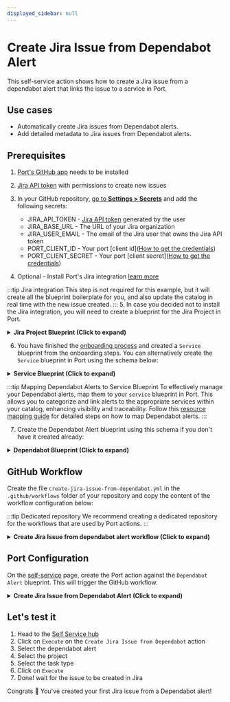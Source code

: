```yaml
---
displayed_sidebar: null
---
```


# Create Jira Issue from Dependabot Alert

This self-service action shows how to create a Jira issue from a dependabot alert that links the issue to a service in Port.
## Use cases
* Automatically create Jira issues from Dependabot alerts.
* Add detailed metadata to Jira issues from Dependabot alerts.

## Prerequisites

1. [Port's GitHub app](https://github.com/apps/getport-io) needs to be installed
2. [Jira API token](https://support.atlassian.com/atlassian-account/docs/manage-api-tokens-for-your-atlassian-account/) with permissions to create new issues
3. In your GitHub repository, [go to **Settings > Secrets**](https://docs.github.com/en/actions/security-guides/using-secrets-in-github-actions#creating-secrets-for-a-repository) and add the following secrets:
    * JIRA_API_TOKEN - [Jira API token](https://support.atlassian.com/atlassian-account/docs/manage-api-tokens-for-your-atlassian-account) generated by the user
    * JIRA_BASE_URL - The URL of your Jira organization
    * JIRA_USER_EMAIL - The email of the Jira user that owns the Jira API token
    * PORT_CLIENT_ID - Your port [client id]([How to get the credentials](https://docs.getport.io/build-your-software-catalog/sync-data-to-catalog/api/#find-your-port-credentials))
    * PORT_CLIENT_SECRET - Your port [client secret]([How to get the credentials](https://docs.getport.io/build-your-software-catalog/sync-data-to-catalog/api/#find-your-port-credentials))

4. Optional - Install Port's Jira integration [learn more](https://docs.getport.io/build-your-software-catalog/sync-data-to-catalog/project-management/jira/#installation)

:::tip Jira integration
This step is not required for this example, but it will create all the blueprint boilerplate for you, and also update the catalog in real time with the new issue created.
:::
5. In case you decided not to install the Jira integration, you will need to create a blueprint for the Jira Project in Port.
<details>
<summary><b>Jira Project Blueprint (Click to expand)</b></summary>

```json showLineNumbers
  {
   "identifier": "jiraProject",
   "description": "A Jira project",
   "title": "Jira Project",
   "icon": "Jira",
   "schema": {
      "properties": {
         "url": {
            "title": "Project URL",
            "type": "string",
            "format": "url",
            "description": "URL to the project in Jira"
         },
         "totalIssues": {
            "title": "Total Issues",
            "type": "number",
            "description": "The total number of issues in the project"
         }
      },
      "required": []
   },
   "mirrorProperties": {},
   "calculationProperties": {},
   "aggregationProperties": {},
   "relations": {}
}
```
</details>


6. You have finished the [onboarding process](/quickstart) and created a `Service` blueprint from the onboarding steps. You can alternatively create the `Service` blueprint in Port using the schema below: 

<details>
<summary><b>Service Blueprint (Click to expand)</b></summary>

```json showLineNumbers
{
  "identifier": "service",
  "title": "Service",
  "icon": "Github",
  "schema": {
    "properties": {
      "readme": {
        "title": "README",
        "type": "string",
        "format": "markdown",
        "icon": "Book"
      },
      "url": {
        "title": "URL",
        "format": "url",
        "type": "string",
        "icon": "Link"
      },
      "language": {
        "icon": "Git",
        "type": "string",
        "title": "Language",
        "enum": [
          "GO",
          "Python",
          "Node",
          "React"
        ],
        "enumColors": {
          "GO": "red",
          "Python": "green",
          "Node": "blue",
          "React": "yellow"
        }
      },
      "slack": {
        "icon": "Slack",
        "type": "string",
        "title": "Slack",
        "format": "url"
      },
      "code_owners": {
        "title": "Code owners",
        "description": "This service's code owners",
        "type": "string",
        "icon": "TwoUsers"
      },
      "type": {
        "title": "Type",
        "description": "This service's type",
        "type": "string",
        "enum": [
          "Backend",
          "Frontend",
          "Library"
        ],
        "enumColors": {
          "Backend": "purple",
          "Frontend": "pink",
          "Library": "green"
        },
        "icon": "DefaultProperty"
      },
      "lifecycle": {
        "title": "Lifecycle",
        "type": "string",
        "enum": [
          "Production",
          "Experimental",
          "Deprecated"
        ],
        "enumColors": {
          "Production": "green",
          "Experimental": "yellow",
          "Deprecated": "red"
        },
        "icon": "DefaultProperty"
      },
      "locked_in_prod": {
        "icon": "DefaultProperty",
        "title": "Locked in Prod",
        "type": "boolean",
        "default": false
      },
      "locked_reason_prod": {
        "icon": "DefaultProperty",
        "title": "Locked Reason Prod",
        "type": "string"
      }
    },
    "required": []
  },
  "mirrorProperties": {},
  "calculationProperties": {},
  "aggregationProperties": {},
  "relations": {}
}
```
</details>

:::tip Mapping Dependabot Alerts to Service Blueprint
To effectively manage your Dependabot alerts, map them to your `service` blueprint in Port. This allows you to categorize and link alerts to the appropriate services within your catalog, enhancing visibility and traceability. 
Follow this [resource mapping guide](https://docs.getport.io/build-your-software-catalog/sync-data-to-catalog/git/github/examples/resource-mapping-examples#map-repositories-dependabot-alerts-and-code-scan-alerts) for detailed steps on how to map Dependabot alerts.
:::

7. Create the Dependabot Alert blueprint using this schema if you don't have it created already:

<details>
<summary><b>Dependabot Blueprint (Click to expand)</b></summary>

```json showLineNumbers
{
   "identifier": "githubDependabotAlert",
   "title": "Dependabot Alert",
   "icon": "Github",
   "schema": {
      "properties": {
         "severity": {
            "icon": "DefaultProperty",
            "title": "Severity",
            "type": "string",
            "enum": [
               "low",
               "medium",
               "high",
               "critical"
            ],
            "enumColors": {
               "low": "green",
               "medium": "orange",
               "high": "red",
               "critical": "red"
            }
         },
         "state": {
            "title": "State",
            "type": "string",
            "enum": [
               "auto_dismissed",
               "dismissed",
               "fixed",
               "open"
            ],
            "enumColors": {
               "auto_dismissed": "green",
               "dismissed": "green",
               "fixed": "green",
               "open": "red"
            },
            "icon": "DefaultProperty"
         },
         "packageName": {
            "icon": "DefaultProperty",
            "title": "Package Name",
            "type": "string"
         },
         "packageEcosystem": {
            "title": "Package Ecosystem",
            "type": "string"
         },
         "manifestPath": {
            "title": "Manifest Path",
            "type": "string"
         },
         "scope": {
            "title": "Scope",
            "type": "string"
         },
         "ghsaID": {
            "title": "GHSA ID",
            "type": "string"
         },
         "cveID": {
            "title": "CVE ID",
            "type": "string"
         },
         "url": {
            "title": "URL",
            "type": "string",
            "format": "url"
         },
         "references": {
            "icon": "Vulnerability",
            "title": "References",
            "type": "array",
            "items": {
               "type": "string",
               "format": "url"
            }
         }
      },
      "required": []
   },
   "mirrorProperties": {},
   "calculationProperties": {},
   "aggregationProperties": {},
   "relations": {
      "jira_issue": {
         "title": "JIRA Issue",
         "target": "jiraIssue",
         "required": false,
         "many": false
      },
      "service": {
         "title": "Service",
         "target": "service",
         "required": false,
         "many": false
      }
   }
}
```
</details>


## GitHub Workflow

Create the file `create-jira-issue-from-dependabot.yml` in the `.github/workflows` folder of your repository and copy the content of the workflow configuration below:

:::tip Dedicated repository
We recommend creating a dedicated repository for the workflows that are used by Port actions.
:::

<details>
<summary><b> Create Jira Issue from dependabot alert workflow (Click to expand)</b></summary>

```yaml showLineNumbers
name: Create Jira Issue from Dependabot Alert

on:
   workflow_dispatch:
      inputs:
         project:
            required: true
            type: string
         type:
            required: true
            type: string
         port_context:
            required: true
            type: string

jobs:
   create-jira-issue:
      runs-on: ubuntu-latest
      steps:
         - name: Checkout code
           uses: actions/checkout@v3

         - name: Login to Jira
           uses: atlassian/gajira-login@v3
           env:
              JIRA_BASE_URL: ${{ secrets.JIRA_BASE_URL }}
              JIRA_USER_EMAIL: ${{ secrets.JIRA_USER_EMAIL }}
              JIRA_API_TOKEN: ${{ secrets.JIRA_API_TOKEN }}

         - name: Inform starting of Jira issue creation
           uses: port-labs/port-github-action@v1
           with:
              clientId: ${{ secrets.PORT_CLIENT_ID }}
              clientSecret: ${{ secrets.PORT_CLIENT_SECRET }}
              operation: PATCH_RUN
              runId: ${{ fromJson(inputs.port_context).run_id }}
              logMessage: "Creating a new Jira issue from Dependabot alert... ⛴️"

         - name: Create Jira issue
           id: create_jira
           uses: atlassian/gajira-create@v3
           with:
              project: ${{ inputs.project }}
              issuetype: ${{ inputs.type }}
              summary: "Dependabot Alert: ${{ fromJson(inputs.port_context).entity.title }}"
              description: |
                 **Severity**: ${{ fromJson(inputs.port_context).entity.properties.severity }}
                 **State**: ${{ fromJson(inputs.port_context).entity.properties.state }}
                 **Package Name**: ${{ fromJson(inputs.port_context).entity.properties.packageName }}
                 **Package Ecosystem**: ${{ fromJson(inputs.port_context).entity.properties.packageEcosystem }}
                 **Manifest Path**: ${{ fromJson(inputs.port_context).entity.properties.manifestPath }}
                 **Scope**: ${{ fromJson(inputs.port_context).entity.properties.scope }}
                 **GHSA ID**: ${{ fromJson(inputs.port_context).entity.properties.ghsaID }}
                 **CVE ID**: ${{ fromJson(inputs.port_context).entity.properties.cveID }}
                 **URL**: ${{ fromJson(inputs.port_context).entity.properties.url }}
              fields: |
                 {
                   "labels": ["port-${{ fromJson(inputs.port_context).entity.identifier }}"]
                 }

         - name: Inform creation of Jira issue
           uses: port-labs/port-github-action@v1
           with:
              clientId: ${{ secrets.PORT_CLIENT_ID }}
              clientSecret: ${{ secrets.PORT_CLIENT_SECRET }}
              operation: PATCH_RUN
              link: ${{ secrets.JIRA_BASE_URL }}/browse/${{ steps.create_jira.outputs.issue }}
              runId: ${{ fromJson(inputs.port_context).run_id }}
              logMessage: |
                 Jira issue created! ✅
                 The issue ID is: ${{ steps.create_jira.outputs.issue }}

```
</details>

## Port Configuration

On the [self-service](https://app.getport.io/self-serve) page, create the Port action against the `Dependabot Alert` blueprint. This will trigger the GitHub workflow.

<details>
<summary><b> Create Jira Issue from Dependabot Alert (Click to expand)</b></summary>

:::tip Modification Required
Make sure to replace `<GITHUB_ORG>` and `<GITHUB_REPO>` with your GitHub organization and repository names respectively
:::

```json showLineNumbers
{
   "identifier": "create_jira_issue_from_dependabot",
   "title": "Create Jira Issue from Dependabot",
   "icon": "Jira",
   "description": "Creates a Jira issue from dependabot.",
   "trigger": {
      "type": "self-service",
      "operation": "DAY-2",
      "userInputs": {
         "properties": {
            "project": {
               "title": "Project",
               "description": "The issue will be created on this project",
               "icon": "Jira",
               "type": "string",
               "blueprint": "jiraProject",
               "format": "entity"
            },
            "type": {
               "title": "Type",
               "description": "Issue type",
               "icon": "Jira",
               "type": "string",
               "default": "Task",
               "enum": [
                  "Task",
                  "Story",
                  "Bug",
                  "Epic"
               ],
               "enumColors": {
                  "Task": "blue",
                  "Story": "green",
                  "Bug": "red",
                  "Epic": "pink"
               }
            }
         },
         "required": [
            "type",
            "project"
         ]
      },
      "blueprintIdentifier": "githubDependabotAlert"
   },
   "invocationMethod": {
      "type": "GITHUB",
      "org": "<GITHUB_ORG>",
      "repo": "<GITHUB_REPO>",
      "workflow": "create-jira-issue-from-dependabot.yml",
      "workflowInputs": {
         "type": "{{.inputs.\"type\"}}",
         "project": "{{.inputs.\"project\" | if type == \"array\" then map(.identifier) else .identifier end}}",
         "port_context": {
            "entity": "{{.entity}}",
            "run_id": "{{.run.id}}"
         }
      },
      "reportWorkflowStatus": true
   },
   "requiredApproval": false,
   "publish": true
}
```
</details>

## Let's test it

1. Head to the [Self Service hub](https://app.getport.io/self-serve)
2. Click on `Execute` on the `Create Jira Issue from Dependabot` action
3. Select the dependabot alert
4. Select the project 
5. Select the task type
6. Click on `Execute`
7. Done! wait for the issue to be created in Jira

Congrats 🎉 You've created your first Jira issue from a Dependabot alert!
